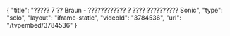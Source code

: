 {
    "title": "????? 7 ?? Braun -  ???????????? ? ???? ?????????? Sonic",
    "type": "solo",
    "layout": "iframe-static",
    "videoId": "3784536",
    "url": "\/tvpembed\/3784536"
}